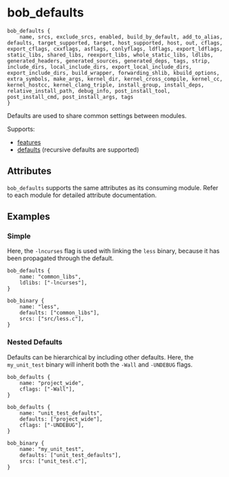 # bob_defaults

```bp
bob_defaults {
    name, srcs, exclude_srcs, enabled, build_by_default, add_to_alias, defaults, target_supported, target, host_supported, host, out, cflags, export_cflags, cxxflags, asflags, conlyflags, ldflags, export_ldflags, static_libs, shared_libs, reexport_libs, whole_static_libs, ldlibs, generated_headers, generated_sources, generated_deps, tags, strip, include_dirs, local_include_dirs, export_local_include_dirs, export_include_dirs, build_wrapper, forwarding_shlib, kbuild_options, extra_symbols, make_args, kernel_dir, kernel_cross_compile, kernel_cc, kernel_hostcc, kernel_clang_triple, install_group, install_deps, relative_install_path, debug_info, post_install_tool, post_install_cmd, post_install_args, tags
}
```

Defaults are used to share common settings between modules.

Supports:

- [features](../features.md)
- [defaults](./bob_defaults.md) (recursive defaults are supported)

## Attributes

`bob_defaults` supports the same attributes as its consuming module. Refer to each module for detailed attribute documentation.

## Examples

### Simple

Here, the `-lncurses` flag is used with linking the `less` binary,
because it has been propagated through the default.

```bp
bob_defaults {
    name: "common_libs",
    ldlibs: ["-lncurses"],
}

bob_binary {
    name: "less",
    defaults: ["common_libs"],
    srcs: ["src/less.c"],
}
```

### Nested Defaults

Defaults can be hierarchical by including other defaults. Here, the
`my_unit_test` binary will inherit both the `-Wall` and `-UNDEBUG` flags.

```bp
bob_defaults {
    name: "project_wide",
    cflags: ["-Wall"],
}

bob_defaults {
    name: "unit_test_defaults",
    defaults: ["project_wide"],
    cflags: ["-UNDEBUG"],
}

bob_binary {
    name: "my_unit_test",
    defaults: ["unit_test_defaults"],
    srcs: ["unit_test.c"],
}
```
